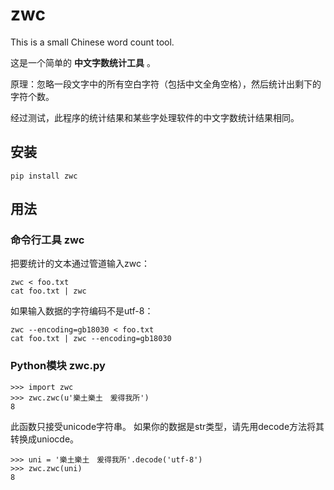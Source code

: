 zwc
===

This is a small Chinese word count tool.

这是一个简单的 **中文字数统计工具** 。

原理：忽略一段文字中的所有空白字符（包括中文全角空格），然后统计出剩下的字符个数。

经过测试，此程序的统计结果和某些字处理软件的中文字数统计结果相同。

## 安装

    pip install zwc

## 用法

### 命令行工具 zwc

把要统计的文本通过管道输入zwc：

    zwc < foo.txt
    cat foo.txt | zwc

如果输入数据的字符编码不是utf-8：

    zwc --encoding=gb18030 < foo.txt
    cat foo.txt | zwc --encoding=gb18030

### Python模块 zwc.py

    >>> import zwc
    >>> zwc.zwc(u'樂土樂土　爰得我所')
    8

此函数只接受unicode字符串。
如果你的数据是str类型，请先用decode方法将其转换成uniocde。

    >>> uni = '樂土樂土　爰得我所'.decode('utf-8')
    >>> zwc.zwc(uni)
    8
